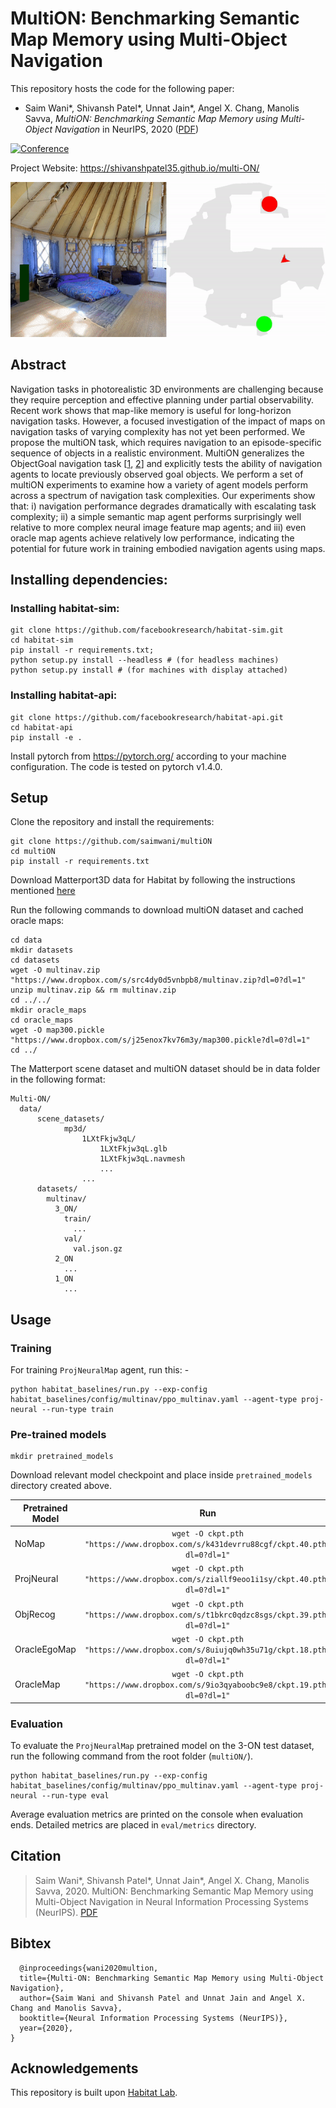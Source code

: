 # MultiON: Benchmarking Semantic Map Memory using Multi-Object Navigation
This repository hosts the code for the following paper:
* Saim Wani*, Shivansh Patel*, Unnat Jain*, Angel X. Chang, Manolis Savva, _MultiON: Benchmarking Semantic Map Memory using Multi-Object Navigation_ in NeurIPS, 2020 ([PDF](https://shivanshpatel35.github.io/multi-ON/resources/MultiON.pdf))

[![Conference](http://img.shields.io/badge/NeurIPS-2020-4b44ce.svg)](https://nips.cc/)

Project Website: https://shivanshpatel35.github.io/multi-ON/

![](docs/main_visualization.gif)

## Abstract
Navigation tasks in photorealistic 3D environments are challenging because they require perception and effective planning under partial observability. Recent work shows that map-like memory is useful for long-horizon navigation tasks. However, a focused investigation of the impact of maps on navigation tasks of varying complexity has not yet been performed.
We propose the multiON task, which requires navigation to an episode-specific sequence of objects in a realistic environment. MultiON generalizes the ObjectGoal navigation task [[1](https://arxiv.org/abs/1807.06757), [2](https://arxiv.org/abs/1705.08080)] and explicitly tests the ability of navigation agents to locate previously observed goal objects. We perform a set of multiON experiments to examine how a variety of agent models perform across a spectrum of navigation task complexities. Our experiments show that: i) navigation performance degrades dramatically with escalating task complexity; ii) a simple semantic map agent performs surprisingly well relative to more complex neural image feature map agents; and iii) even oracle map agents achieve relatively low performance, indicating the potential for future work in training embodied navigation agents using maps.


## Installing dependencies:


### Installing habitat-sim:

```
git clone https://github.com/facebookresearch/habitat-sim.git
cd habitat-sim 
pip install -r requirements.txt; 
python setup.py install --headless # (for headless machines)
python setup.py install # (for machines with display attached)
```

### Installing habitat-api:
```
git clone https://github.com/facebookresearch/habitat-api.git
cd habitat-api
pip install -e .
```

Install pytorch from https://pytorch.org/ according to your machine configuration. The code is tested on pytorch v1.4.0.

## Setup
Clone the repository and install the requirements:

```
git clone https://github.com/saimwani/multiON
cd multiON
pip install -r requirements.txt
```

Download Matterport3D data for Habitat by following the instructions mentioned [here](https://github.com/facebookresearch/habitat-api#data)


Run the following commands to download multiON dataset and cached oracle maps:
```
cd data
mkdir datasets
cd datasets
wget -O multinav.zip "https://www.dropbox.com/s/src4dy0d5vnbpb8/multinav.zip?dl=0?dl=1"
unzip multinav.zip && rm multinav.zip
cd ../../
mkdir oracle_maps
cd oracle_maps
wget -O map300.pickle "https://www.dropbox.com/s/j25enox7kv76m3y/map300.pickle?dl=0?dl=1"
cd ../
```

The Matterport scene dataset and multiON dataset should be in data folder in the following format:

```
Multi-ON/
  data/
	  scene_datasets/
			mp3d/
				1LXtFkjw3qL/
					1LXtFkjw3qL.glb
					1LXtFkjw3qL.navmesh
					...
				...
      datasets/
        multinav/
          3_ON/
            train/
              ...
            val/
              val.json.gz
          2_ON
            ...
          1_ON
            ...

```				

## Usage

### Training

For training `ProjNeuralMap` agent, run this: - 

```
python habitat_baselines/run.py --exp-config habitat_baselines/config/multinav/ppo_multinav.yaml --agent-type proj-neural --run-type train
```
### Pre-trained models

```
mkdir pretrained_models
``` 
Download relevant model checkpoint and place inside `pretrained_models` directory created above. 

| Pretrained Model | Run                                                                                    |
|------------      |:--------------------------------------------------------------------------------------:|
| NoMap            | `wget -O ckpt.pth "https://www.dropbox.com/s/k431devrru88cgf/ckpt.40.pth?dl=0?dl=1"`   |
| ProjNeural       | `wget -O ckpt.pth "https://www.dropbox.com/s/ziallf9eoo1i1sy/ckpt.40.pth?dl=0?dl=1"`   |
| ObjRecog         | `wget -O ckpt.pth "https://www.dropbox.com/s/t1bkrc0qdzc8sgs/ckpt.39.pth?dl=0?dl=1"`   |
| OracleEgoMap     | `wget -O ckpt.pth "https://www.dropbox.com/s/8uiujq0wh35u71g/ckpt.18.pth?dl=0?dl=1"`   |
| OracleMap        | `wget -O ckpt.pth "https://www.dropbox.com/s/9io3qyaboobc9e8/ckpt.19.pth?dl=0?dl=1"`   |

### Evaluation

To evaluate the `ProjNeuralMap` pretrained model on the 3-ON test dataset, run the following command from the root folder (`multiON/`).

```
python habitat_baselines/run.py --exp-config habitat_baselines/config/multinav/ppo_multinav.yaml --agent-type proj-neural --run-type eval
``` 
Average evaluation metrics are printed on the console when evaluation ends. Detailed metrics are placed in `eval/metrics` directory. 

## Citation
>Saim Wani*, Shivansh Patel*, Unnat Jain*, Angel X. Chang, Manolis Savva, 2020. MultiON: Benchmarking Semantic Map Memory using Multi-Object Navigation in Neural Information Processing Systems (NeurIPS). [PDF](https://shivanshpatel35.github.io/multi-ON/resources/MultiON.pdf)

## Bibtex
```
  @inproceedings{wani2020multion,
  title={Multi-ON: Benchmarking Semantic Map Memory using Multi-Object Navigation},
  author={Saim Wani and Shivansh Patel and Unnat Jain and Angel X. Chang and Manolis Savva},
  booktitle={Neural Information Processing Systems (NeurIPS)},
  year={2020},
}
```

## Acknowledgements
This repository is built upon [Habitat Lab](https://github.com/facebookresearch/habitat-lab).